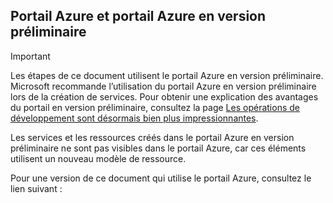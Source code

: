 ## Portail Azure et portail Azure en version préliminaire
> [!IMPORTANT]
> Les étapes de ce document utilisent le portail Azure en version préliminaire. Microsoft recommande l’utilisation du portail Azure en version préliminaire lors de la création de services. Pour obtenir une explication des avantages du portail en version préliminaire, consultez la page [Les opérations de développement sont désormais bien plus impressionnantes](https://azure.microsoft.com/overview/preview-portal/).
> 
> Les services et les ressources créés dans le portail Azure en version préliminaire ne sont pas visibles dans le portail Azure, car ces éléments utilisent un nouveau modèle de ressource.
> 
> 

Pour une version de ce document qui utilise le portail Azure, consultez le lien suivant :

<!---HONumber=AcomDC_0128_2016-->